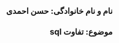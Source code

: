 <h2 dir="rtl">نام و نام خانوادگی: حسن احمدی</h2>
<h2 dir="rtl">موضوع: تفاوت sql</h2>

<div dir="rtl">
  
</div>
